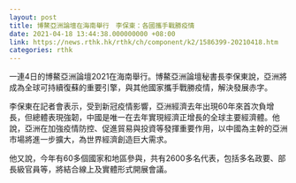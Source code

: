 ```yaml
---
layout: post
title: 博鰲亞洲論壇在海南舉行　李保東：各國攜手戰勝疫情
date: 2021-04-18 13:44:38.000000000 +08:00
link: https://news.rthk.hk/rthk/ch/component/k2/1586399-20210418.htm
categories: rthk
---
```


一連4日的博鰲亞洲論壇2021在海南舉行。博鰲亞洲論壇秘書長李保東說，亞洲將成為全球可持續復蘇的重要引擎，與其他國家攜手戰勝疫情，解決發展赤字。

李保東在記者會表示，受到新冠疫情影響，亞洲經濟去年出現60年來首次負增長，但總體表現強韌，中國是唯一在去年實現經濟正增長的全球主要經濟體。他說，亞洲在加強疫情防控、促進貿易與投資等發揮重要作用，以中國為主幹的亞洲市場將進一步擴大，為世界經濟創造巨大需求。

他又說，今年有60多個國家和地區參與，共有2600多名代表，包括多名政要、部長級官員等，將結合線上及實體形式開展會議。
